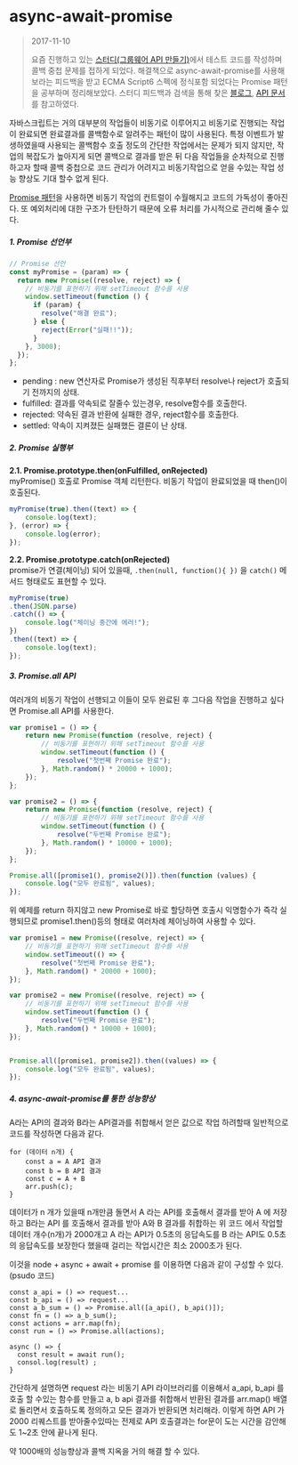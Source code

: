 # async-await-promise

> 2017-11-10
>
> 요즘 진행하고 있는 [스터디(그룹웨어 API 만들기)](https://github.com/chachooon/typescript-node-express)에서 테스트 코드를 작성하며 콜백 중첩 문제를 접하게 되었다. 해결책으로 async-await-promise를 사용해보라는 피드백을 받고 ECMA Script6 스펙에 정식포함 되었다는 Promise 패턴을 공부하며 정리해보았다. 스터디 피드백과 검색을 통해 찾은 [블로그](http://programmingsummaries.tistory.com/325), [API 문서](https://developer.mozilla.org/en-US/docs/Web/JavaScript/Reference/Global_Objects/Promise)를 참고하였다.



자바스크립트는 거의 대부분의 작업들이 비동기로 이루어지고 비동기로 진행되는 작업이 완료되면 완료결과를 콜백함수로 알려주는 패턴이 많이 사용된다. 특정 이벤트가 발생하였을때 사용되는 콜백함수 호출 정도의 간단한 작업에서는 문제가 되지 않지만, 작업의 복잡도가 높아지게 되면 콜백으로 결과를 받은 뒤 다음 작업들을 순차적으로 진행하고자 할때 콜백 중첩으로 코드 관리가 어려지고 비동기작업으로 얻을 수있는 작업 성능 향상도 기대 할수 없게 된다.

[Promise 패턴]()을 사용하면 비동기 작업의 컨트럴이 수월해지고 코드의 가독성이 좋아진다. 또 예외처리에 대한 구조가 탄탄하기 때문에 오류 처리를 가시적으로 관리해 줄수 있다.



##### 1. Promise 선언부

```js
// Promise 선언
const myPromise = (param) => {
  return new Promise((resolve, reject) => {
    // 비동기를 표현하기 위해 setTimeout 함수를 사용 
    window.setTimeout(function () {
      if (param) {
        resolve("해결 완료");
      }	else {
		reject(Error("실패!!"));
      }
    }, 3000);
  });
};         
```

- pending : new 연산자로  Promise가 생성된 직후부터 resolve나 reject가 호출되기 전까지의 상태.
- fulfilled: 결과를 약속되로 잘줄수 있는경우, resolve함수를 호출한다.
- rejected: 약속된 결과 반환에 실패한 경우, reject함수를 호출한다.
- settled: 약속이 지켜졌든 실패했든 결론이 난 상태.



##### 2. Promise 실행부

__2.1. Promise.prototype.then(onFulfilled, onRejected)__<br>myPromise() 호출로 Promise 객체 리턴한다. 비동기 작업이 완료되었을 때 then()이 호출된다.

```js
myPromise(true).then((text) => {
  	console.log(text);
}, (error) => {
	console.log(error);
});
```

__2.2. Promise.prototype.catch(onRejected)__<br>promise가 연결(체이닝) 되어 있을때, `.then(null, function(){ })` 을 `catch()` 메서드 형태로도 표현할 수 있다.

```js
myPromise(true)
.then(JSON.parse)
.catch(() => { 
	console.log("체이닝 중간에 에러!"); 
})
.then((text) => {
	console.log(text);
});
```



##### 3. Promise.all API

여러개의 비동기 작업이 선행되고 이들이 모두 완료된 후  그다음 작업을 진행하고 싶다면 Promise.all API를 사용한다.

```js
var promise1 = () => {
	return new Promise(function (resolve, reject) {
		// 비동기를 표현하기 위해 setTimeout 함수를 사용 
		window.setTimeout(function () {
			resolve("첫번째 Promise 완료");
		}, Math.random() * 20000 + 1000);
	});
};

var promise2 = () => {
	return new Promise(function (resolve, reject) {
		// 비동기를 표현하기 위해 setTimeout 함수를 사용 
		window.setTimeout(function () {
			resolve("두번째 Promise 완료");
		}, Math.random() * 10000 + 1000);
	});
};

Promise.all([promise1(), promise2()]).then(function (values) {
	console.log("모두 완료됨", values);
});
```

위 예제를 return 하지않고  new Promise로 바로 할당하면 호출시 익명함수가 즉각 실행되므로 promise1.then()등의 형태로 여러차례 체이닝하여 사용할 수 있다. 

```js
var promise1 = new Promise((resolve, reject) => {
	// 비동기를 표현하기 위해 setTimeout 함수를 사용 
	window.setTimeout(() => {
		resolve("첫번째 Promise 완료");
	}, Math.random() * 20000 + 1000);
});

var promise2 = new Promise((resolve, reject) => {
	// 비동기를 표현하기 위해 setTimeout 함수를 사용 
	window.setTimeout(function () {
		resolve("두번째 Promise 완료");
	}, Math.random() * 10000 + 1000);
});


Promise.all([promise1, promise2]).then((values) => {
	console.log("모두 완료됨", values);
});
```



##### 4. async-await-promise를 통한 성능향상 

A라는 API의 결과와 B라는 API결과를 취합해서 얻은 값으로 작업 하려할때 일반적으로 코드를 작성하면 다음과 같다.

```arr = [];
for (데이터 n개) {
	const a = A API 결과
  	const b = B API 결과
  	const c = A + B
 	arr.push(c);
}
```

데이터가 n 개가 있을때 n개만큼 돌면서 A 라는 API를 호출해서 결과를 받아 A 에 저장하고 B라는 API 를 호출해서 결과를 받아 A와 B 결과를 취합하는 위 코드 에서 작업할 데이터 개수(n개)가 2000개고 A 라는 API가 0.5초의 응답속도를 B 라는 API도 0.5초의 응답속도를 보장한다 했을때 걸리는 작업시간은 최소 2000초가 된다. 

이것을 node + async + await + promise 를 이용하면 다음과 같이 구성할 수 있다. (psudo 코드)

```const a_api = () => request...
const a_api = () => request...
const b_api = () => request...
const a_b_sum = () => Promise.all([a_api(), b_api()]);
const fn = () => a_b_sum();
const actions = arr.map(fn);
const run = () => Promise.all(actions);

async () => {
  const result = await run();
  consol.log(result) ;
}
```


간단하게 설명하면 request 라는 비동기 API 라이브러리를 이용해서 a_api, b_api 를 호출 할 수있는 함수를 만들고 a, b api 결과를 취합해서 반환된 결과를 arr.map() 배열로 돌리면서 호출하도록 정의하고 모든 결과가 반환되면 처리해라. 이렇게 하면 API 가 2000 리퀘스트를 받아줄수있따는 전제로 API 호출결과는 for문이 도는 시간을 감안해도 1~2초 안에 끝나게 된다.

약 1000배의 성능향상과  콜백 지옥을 거의 해결 할 수 있다.
